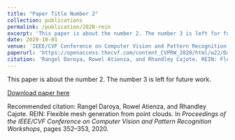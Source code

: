 ```yaml
---
title: "Paper Title Number 2"
collection: publications
permalink: /publication/2020-rein
excerpt: 'This paper is about the number 2. The number 3 is left for future work.'
date: 2020-10-01
venue: 'IEEE/CVF Conference on Computer Vision and Pattern Recognition Workshops'
paperurl: 'https://openaccess.thecvf.com/content_CVPRW_2020/html/w22/Daroya_REIN_Flexible_Mesh_Generation_From_Point_Clouds_CVPRW_2020_paper.html'
citation: 'Rangel Daroya, Rowel Atienza, and Rhandley Cajote. REIN: Flexible mesh generation from point clouds. In <i>Proceedings of the IEEE/CVF Conference on Computer Vision and Pattern Recognition Workshops</i>, pages 352–353, 2020.'
---
```

This paper is about the number 2. The number 3 is left for future work.

[Download paper here](https://openaccess.thecvf.com/content_CVPRW_2020/html/w22/Daroya_REIN_Flexible_Mesh_Generation_From_Point_Clouds_CVPRW_2020_paper.html)

Recommended citation: Rangel Daroya, Rowel Atienza, and Rhandley Cajote. REIN: Flexible mesh generation from point clouds. In <i>Proceedings of the IEEE/CVF Conference on Computer Vision and Pattern Recognition Workshops</i>, pages 352–353, 2020.
